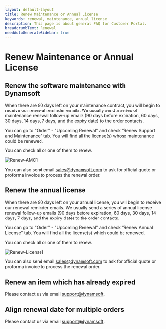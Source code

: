 ```yaml
---
layout: default-layout
title: Renew Maintenance or Annual License
keywords: renewal, maintenance, annual license
description: This page is about general FAQ for Customer Portal.
breadcrumbText: Renewal
needAutoGenerateSidebar: true
---
```


# Renew Maintenance or Annual License

## Renew the software maintenance with Dynamsoft

When there are 90 days left on your maintenance contract, you will begin to receive our renewal reminder emails. We usually send a series of maintenance renewal follow-up emails (90 days before expiration, 60 days, 30 days, 14 days, 7 days, and the expiry date) to the order contacts. 

You can go to "Order" - "Upcoming Renewal" and check "Renew Support and Maintenance" tab. You will find all the license(s) whose maintenance could be renewed.

You can check all or one of them to renew.

![Renew-AMC1]({{site.assets}}img/Renew-AMC-1.png)

You can also send email <sales@dynamsoft.com> to ask for official quote or proforma invoice to process the renewal order. 

## Renew the annual license

When there are 90 days left on your annual license, you will begin to receive our renewal reminder emails. We usually send a series of annual license renewal follow-up emails (90 days before expiration, 60 days, 30 days, 14 days, 7 days, and the expiry date) to the order contacts. 

You can go to "Order" - "Upcoming Renewal" and check "Renew Annual License" tab. You will find all the license(s) which could be renewed.

You can check all or one of them to renew.

![Renew-License1]({{site.assets}}img/Renew-License-1.png)

You can also send email <sales@dynamsoft.com> to ask for official quote or proforma invoice to process the renewal order.

## Renew an item which has already expired

Please contact us via email <support@dynamsoft>.

## Align renewal date for multiple orders

Please contact us via email <support@dynamsoft>.

